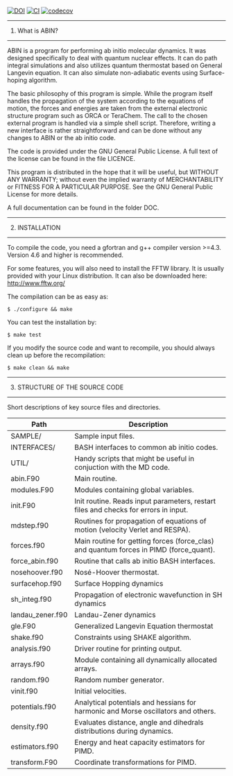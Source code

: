 [![DOI](https://zenodo.org/badge/28882168.svg)](https://zenodo.org/badge/latestdoi/28882168)
[![CI](https://github.com/PHOTOX/ABIN/workflows/GFortran%20CI/badge.svg?branch=master&event=push)](https://github.com/PHOTOX/ABIN/actions?query=workflow%3A%22GFortran+CI%22)
[![codecov](https://codecov.io/gh/PHOTOX/ABIN/branch/master/graph/badge.svg)](https://codecov.io/gh/PHOTOX/ABIN)

----------------
1. What is ABIN?
----------------

ABIN is a program for performing ab initio molecular dynamics.
It was designed specifically to deal with quantum nuclear effects.
It can do path integral simulations and also utilizes quantum thermostat based on General Langevin equation.
It can also simulate non-adiabatic events using Surface-hoping algorithm.

The basic philosophy of this program is simple.
While the program itself handles the propagation of the system according to the equations of motion,
the forces and energies are taken from the external electronic structure program such as ORCA or TeraChem.
The call to the chosen external program is handled via a simple shell script.
Therefore, writing a new interface is rather straightforward
and can be done without any changes to ABIN or the ab initio code.

The code is provided under the GNU General Public License.
A full text of the license can be found in the file LICENCE.

 This program is distributed in the hope that it will be useful,
 but WITHOUT ANY WARRANTY; without even the implied warranty of
 MERCHANTABILITY or FITNESS FOR A PARTICULAR PURPOSE.  See the
 GNU General Public License for more details.

A full documentation can be found in the folder DOC.

---------------
2. INSTALLATION
---------------
To compile the code, you need a gfortran and g++ compiler version >=4.3.
Version 4.6 and higher is recommended.

For some features, you will also need to install the FFTW library.
It is usually provided with your Linux distribution.
It can also be downloaded here: http://www.fftw.org/

The compilation can be as easy as:

`$ ./configure && make`

You can test the installation by:

`$ make test`

If you modify the source code and want to recompile,
you should always clean up before the recompilation:

`$ make clean && make`

-------------------------------
3. STRUCTURE OF THE SOURCE CODE
-------------------------------

Short descriptions of key source files and directories.

| Path     | Description |
|----------|-------------|
| SAMPLE/         | Sample input files. |
| INTERFACES/     | BASH interfaces to common ab initio codes. |
| UTIL/           | Handy scripts that might be useful in conjuction with the MD code. |
| abin.F90        | Main routine. |
| modules.F90     | Modules containing global variables. |
| init.F90        | Init routine. Reads input parameters, restart files and checks for errors in input. |
| mdstep.f90      | Routines for propagation of equations of motion (velocity Verlet and RESPA). |
| forces.f90      | Main routine for getting forces (force_clas) and quantum forces in PIMD (force_quant). |
| force_abin.f90  | Routine that calls ab initio BASH interfaces. |
| nosehoover.f90  | Nosé-Hoover thermostat. |
| surfacehop.f90  | Surface Hopping dynamics |
| sh_integ.f90    | Propagation of electronic wavefunction in SH dynamics | 
| landau_zener.f90| Landau-Zener dynamics |
| gle.F90         | Generalized Langevin Equation thermostat |
| shake.f90       | Constraints using SHAKE algorithm. |
| analysis.f90    | Driver routine for printing output. |
| arrays.f90      | Module containing all dynamically allocated arrays.| 
| random.f90      | Random number generator. |
| vinit.f90       | Initial velocities. |
| potentials.f90  | Analytical potentials and hessians for harmonic and Morse oscillators and others. |
| density.f90     | Evaluates distance, angle and dihedrals distributions during dynamics. | 
| estimators.f90  | Energy and heat capacity estimators for PIMD. | 
| transform.F90   | Coordinate transformations for PIMD. |
